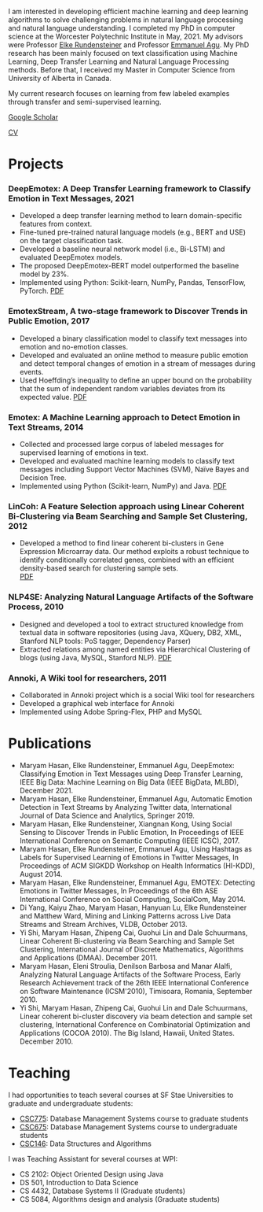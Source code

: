 I am interested in developing efficient machine learning and deep learning algorithms to solve challenging problems in natural language processing and natural language understanding. 
I completed my PhD in computer science at the Worcester Polytechnic Institute in May, 2021. My advisors were Professor [Elke Rundensteiner](https://www.wpi.edu/people/faculty/rundenst) and Professor [Emmanuel Agu](https://www.wpi.edu/people/faculty/emmanuel). My PhD research has been mainly focused on text classification using Machine Learning, Deep Transfer Learning and Natural Language Processing methods. Before that, I received my Master in Computer Science from University of Alberta in Canada. 

My current research focuses on learning from few labeled examples through transfer and semi-supervised learning.

[Google Scholar](https://scholar.google.com/citations?user=OJgfwjQAAAAJ)

[CV](https://github.com/maryhasan/maryhasan.github.io/blob/gh-pages/MaryamHasanResume22.pdf)

# Projects
### DeepEmotex: A Deep Transfer Learning framework to Classify Emotion in Text Messages, 2021
-  Developed a deep transfer learning method to learn domain-specific features from context.
- Fine-tuned pre-trained natural language models (e.g., BERT and USE) on the target classification task. 
-  Developed a baseline neural network model (i.e., Bi-LSTM) and evaluated DeepEmotex models. 
-  The proposed DeepEmotex-BERT model outperformed the baseline model by 23%. 
- Implemented using Python: Scikit-learn, NumPy, Pandas, TensorFlow, PyTorch. 
[PDF](https://github.com/maryhasan/maryhasan.github.io/blob/gh-pages/MaryamHasanIEEEBigData2021.pdf)

### EmotexStream, A two-stage framework to Discover Trends in Public Emotion, 2017
-  Developed a binary classification model to classify text messages into emotion and no-emotion classes.
- Developed and evaluated an online method to measure public emotion and detect temporal changes of emotion in a stream of messages during events. 
- Used Hoeffding’s inequality to define an upper bound on the probability that the sum of independent random variables deviates from its expected value. 
[PDF](https://github.com/maryhasan/maryhasan.github.io/blob/gh-pages/MaryamHasanJournalPaper-JDSA.pdf)

### Emotex: A Machine Learning approach to Detect Emotion in Text Streams, 2014
-	Collected and processed large corpus of labeled messages for supervised learning of emotions in text. 
-	Developed and evaluated machine learning models to classify text messages including Support Vector Machines (SVM), Naïve Bayes and Decision Tree. 
-	Implemented using Python (Scikit-learn, NumPy) and Java. 
[PDF](https://github.com/maryhasan/maryhasan.github.io/blob/gh-pages/C30.pdf)
		
### LinCoh: A Feature Selection approach using Linear Coherent Bi-Clustering via Beam Searching and Sample Set Clustering, 2012
- Developed a method to find linear coherent bi-clusters in Gene Expression Microarray data. Our method exploits a robust technique to identify conditionally correlated genes, combined with an efficient density-based search for clustering sample sets. 	
[PDF](https://github.com/maryhasan/maryhasan.github.io/blob/gh-pages/10.1.1.465.2398.pdf)

### NLP4SE: Analyzing Natural Language Artifacts of the Software Process, 2010
- Designed and developed a tool to extract structured knowledge from textual data in software repositories (using Java, XQuery, DB2, XML, Stanford NLP tools: PoS tagger, Dependency Parser)
- Extracted relations among named entities via Hierarchical Clustering of blogs (using Java, MySQL, Stanford NLP). 
[PDF](https://github.com/maryhasan/maryhasan.github.io/blob/gh-pages/Analyzing_natural-language_artifacts_of_the_software_process.pdf)

### Annoki, A Wiki tool for researchers, 2011
-	Collaborated in Annoki project which is a social Wiki tool for researchers
-	Developed a graphical web interface for Annoki 
-	Implemented using Adobe Spring-Flex, PHP and MySQL

# Publications

-	Maryam Hasan, Elke Rundensteiner, Emmanuel Agu, DeepEmotex: Classifying Emotion in Text Messages using Deep Transfer Learning, IEEE Big Data: Machine Learning on Big Data (IEEE BigData, MLBD), December 2021. 
-	Maryam Hasan, Elke Rundensteiner, Emmanuel Agu, Automatic Emotion Detection in Text Streams by Analyzing Twitter data, International Journal of Data Science and Analytics, Springer 2019.
-	Maryam Hasan, Elke Rundensteiner, Xiangnan Kong, Using Social Sensing to Discover Trends in Public Emotion, In Proceedings of IEEE International Conference on Semantic Computing (IEEE ICSC), 2017.
-	Maryam Hasan, Elke Rundensteiner, Emmanuel Agu, Using Hashtags as Labels for Supervised Learning of Emotions in Twitter Messages, In Proceedings of ACM SIGKDD Workshop on Health Informatics (HI-KDD), August 2014.
-	Maryam Hasan, Elke Rundensteiner, Emmanuel Agu, EMOTEX: Detecting Emotions in Twitter Messages, In Proceedings of the 6th ASE International Conference on Social Computing, SocialCom, May 2014.
-	Di Yang, Kaiyu Zhao, Maryam Hasan, Hanyuan Lu, Elke Rundensteiner and Matthew Ward, Mining and Linking Patterns across Live Data Streams and Stream Archives, VLDB, October 2013.
-	Yi Shi, Maryam Hasan, Zhipeng Cai, Guohui Lin and Dale Schuurmans, Linear Coherent Bi-clustering via Beam Searching and Sample Set Clustering, International Journal of Discrete Mathematics, Algorithms and Applications (DMAA). December 2011.
-	Maryam Hasan, Eleni Stroulia, Denilson Barbosa and Manar Alalfi, Analyzing Natural Language Artifacts of the Software Process, Early Research Achievement track of the 26th IEEE International Conference on Software Maintenance (ICSM'2010), Timisoara, Romania, September 2010.
-	Yi Shi, Maryam Hasan, Zhipeng Cai, Guohui Lin and Dale Schuurmans, Linear coherent bi-cluster discovery via beam detection and sample set clustering, International Conference on Combinatorial Optimization and Applications (COCOA 2010). The Big Island, Hawaii, United States. December 2010.

# Teaching
I had opportunities to teach several courses at SF Stae Universities to graduate and undergraduate students:
- [CSC775](https://cs.sfsu.edu/sites/default/files/syllabi/675Desc.pdf): Database Management Systems course to graduate students
- [CSC675](https://cs.sfsu.edu/sites/default/files/syllabi/675Desc.pdf): Database Management Systems course to undergraduate students
- [CSC146](https://catalog.sjsu.edu/preview_course_nopop.php?catoid=10&coid=42151): Data Structures and Algorithms 

I was Teaching Assistant for several courses at WPI:
- CS 2102: Object Oriented Design using Java
- DS 501, Introduction to Data Science 
- CS 4432, Database Systems II (Graduate students)
- CS 5084, Algorithms design and analysis (Graduate students)

